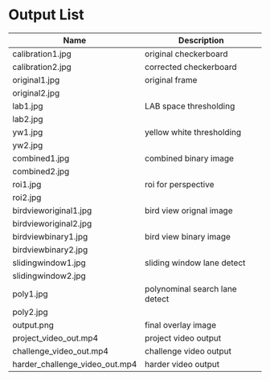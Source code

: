 # Output List

| Name                           | Description                      |
| ------------------------------ | -------------------------------- |
| calibration1.jpg               | original checkerboard            |
| calibration2.jpg               | corrected checkerboard           |
| original1.jpg                  | original frame                   |
| original2.jpg                  |                                  |
| lab1.jpg                       | LAB space thresholding           |
| lab2.jpg                       |                                  |
| yw1.jpg                        | yellow white thresholding        |
| yw2.jpg                        |                                  |
| combined1.jpg                  | combined binary image            |
| combined2.jpg                  |                                  |
| roi1.jpg                       | roi for perspective              |
| roi2.jpg                       |                                  |
| birdvieworiginal1.jpg          | bird view orignal image          |
| birdvieworiginal2.jpg          |                                  |
| birdviewbinary1.jpg            | bird view binary image           |
| birdviewbinary2.jpg            |                                  |
| slidingwindow1.jpg             | sliding window lane detect       |
| slidingwindow2.jpg             |                                  |
| poly1.jpg                      | polynominal search lane detect   |
| poly2.jpg                      |                                  |
| output.png                     | final overlay image              |
| project_video_out.mp4          | project video output             |
| challenge_video_out.mp4        | challenge video output           |
| harder_challenge_video_out.mp4 | harder video output              |
